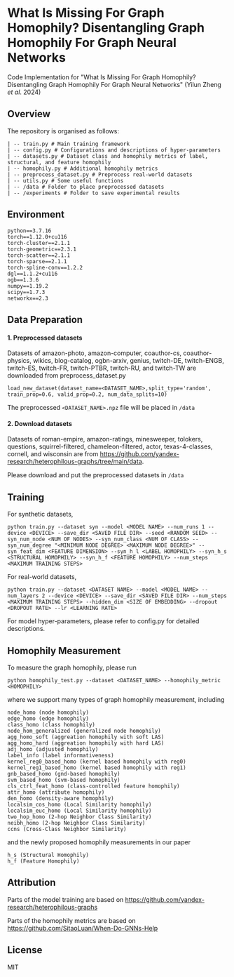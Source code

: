 # What Is Missing For Graph Homophily? Disentangling Graph Homophily For Graph Neural Networks
Code Implementation for "What Is Missing For Graph Homophily? Disentangling Graph Homophily For Graph Neural Networks" (Yilun Zheng $et\ al.$ 2024)

## Overview
The repository is organised as follows:
```
| -- train.py # Main training framework
| -- config.py # Configurations and descriptions of hyper-parameters
| -- datasets.py # Dataset class and homophily metrics of label, structural, and feature homophily
| -- homophily.py # Additional homophily metrics
| -- preprocess_dataset.py # Preprocess real-world datasets
| -- utils.py # Some useful functions
| -- /data # Folder to place preprocessed datasets
| -- /experiments # Folder to save experimental results
```
## Environment

```
python==3.7.16
torch==1.12.0+cu116
torch-cluster==2.1.1
torch-geometric==2.3.1
torch-scatter==2.1.1
torch-sparse==2.1.1
torch-spline-conv==1.2.2
dgl==1.1.2+cu116
ogb==1.3.6
numpy==1.19.2
scipy==1.7.3
networkx==2.3
```

## Data Preparation
#### 1. Preprocessed datasets
Datasets of amazon-photo, amazon-computer, coauthor-cs, coauthor-physics, wikics, blog-catalog, ogbn-arxiv, genius, twitch-DE, twitch-ENGB, twitch-ES, twitch-FR, twitch-PTBR, twitch-RU, and twitch-TW are downloaded from preprocess_dataset.py
```
load_new_dataset(dataset_name=<DATASET_NAME>,split_type='random', train_prop=0.6, valid_prop=0.2, num_data_splits=10)
```

The preprocessed `<DATASET_NAME>.npz` file will be placed in `/data`

#### 2. Download datasets
Datasets of roman-empire, amazon-ratings, minesweeper, tolokers, questions, squirrel-filtered, chameleon-filtered, actor, texas-4-classes, cornell, and wisconsin are from https://github.com/yandex-research/heterophilous-graphs/tree/main/data.


Please download and put the preprocessed datasets in `/data`

## Training

For synthetic datasets, 
```
python train.py --dataset syn --model <MODEL NAME> --num_runs 1 --device <DEVICE> --save_dir <SAVED FILE DIR> --seed <RANDOM SEED> --syn_num_node <NUM OF NODES> --syn_num_class <NUM OF CLASS> --syn_num_degree "<MINIMUM NODE DEGREE> <MAXIMUM NODE DEGREE>" --syn_feat_dim <FEATURE DIMENSION> --syn_h_l <LABEL HOMOPHILY> --syn_h_s <STRUCTURAL HOMOPHILY> --syn_h_f <FEATURE HOMOPHILY> --num_steps <MAXIMUM TRAINING STEPS>
```

For real-world datasets,
```
python train.py --dataset <DATASET NAME> --model <MODEL NAME> --num_layers 2 --device <DEVICE> --save_dir <SAVED FILE DIR> --num_steps <MAXIMUM TRAINING STEPS> --hidden_dim <SIZE OF EMBEDDING> --dropout <DROPOUT RATE> --lr <LEARNING RATE>
```

For model hyper-parameters, please refer to config.py for detailed descriptions.

## Homophily Measurement

To measure the graph homophily, please run
```
python homophily_test.py --dataset <DATASET_NAME> --homophily_metric <HOMOPHILY>
```

where we support many types of graph homophily measurement, including
```
node_homo (node homophily)
edge_homo (edge homophily)
class_homo (class homophily)
node_hom_generalized (generalized node homophily)
agg_homo_soft (aggreation homophily with soft LAS)
agg_homo_hard (aggreation homophily with hard LAS)
adj_homo (adjusted homophily)
label_info (label informativeness)
kernel_reg0_based_homo (kernel based homophily with reg0)
kernel_reg1_based_homo (kernel based homophily with reg1)
gnb_based_homo (gnd-based homophily)
svm_based_homo (svm-based homophily)
cls_ctrl_feat_homo (class-controlled feature homophily)
attr_homo (attribute homophily)
den_homo (density-aware homophily)
localsim_cos_homo (Local Similarity homophily)
localsim_euc_homo (Local Similarity homophily)
two_hop_homo (2-hop Neighbor Class Similarity)
neibh_homo (2-hop Neighbor Class Similarity)
ccns (Cross-Class Neighbor Similarity)
```
and the newly proposed homophily measurements in our paper
```
h_s (Structural Homophily)
h_f (Feature Homophily)
```
## Attribution
Parts of the model training are based on https://github.com/yandex-research/heterophilous-graphs

Parts of the homophily metrics are based on https://github.com/SitaoLuan/When-Do-GNNs-Help

## License
MIT
